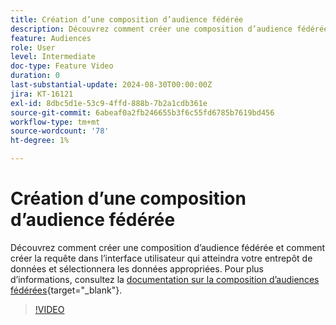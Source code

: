 ```yaml
---
title: Création d’une composition d’audience fédérée
description: Découvrez comment créer une composition d’audience fédérée et comment créer la requête dans l’interface utilisateur qui atteindra votre entrepôt de données et sélectionnera les données appropriées.
feature: Audiences
role: User
level: Intermediate
doc-type: Feature Video
duration: 0
last-substantial-update: 2024-08-30T00:00:00Z
jira: KT-16121
exl-id: 8dbc5d1e-53c9-4ffd-888b-7b2a1cdb361e
source-git-commit: 6abeaf0a2fb246655b3f6c55fd6785b7619bd456
workflow-type: tm+mt
source-wordcount: '78'
ht-degree: 1%

---
```


# Création d’une composition d’audience fédérée

Découvrez comment créer une composition d’audience fédérée et comment créer la requête dans l’interface utilisateur qui atteindra votre entrepôt de données et sélectionnera les données appropriées. Pour plus d’informations, consultez la [documentation sur la composition d’audiences fédérées](https://experienceleague.adobe.com/fr/docs/federated-audience-composition/using/home){target="_blank"}.

>[!VIDEO](https://video.tv.adobe.com/v/3448580/?learn=on&enablevpops&captions=fre_fr)
